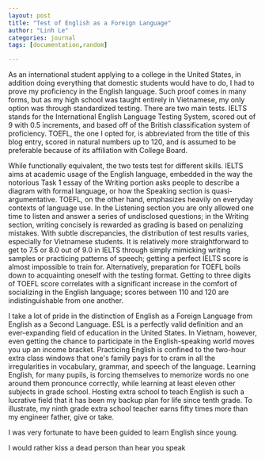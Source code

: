 ```yaml
---
layout: post
title: "Test of English as a Foreign Language"
author: "Linh Le"
categories: journal
tags: [documentation,random]

---
```

As an international student applying to a college in the United States, in addition doing everything that domestic students would have to do, I had to prove my proficiency in the English language. Such proof comes in many forms, but as my high school was taught entirely in Vietnamese, my only option was through standardized testing. There are two main tests. IELTS stands for the International English Language Testing System, scored out of 9 with 0.5 increments, and based off of the British classification system of proficiency. TOEFL, the one I opted for, is abbreviated from the title of this blog entry, scored in natural numbers up to 120, and is assumed to be preferable because of its affiliation with College Board.

While functionally equivalent, the two tests test for different skills. IELTS aims at academic usage of the English language, embedded in the way the notorious Task 1 essay of the Writing portion asks people to describe a diagram with formal language, or how the Speaking section is quasi-argumentative. TOEFL, on the other hand, emphasizes heavily on everyday contexts of language use. In the Listening section you are only allowed one time to listen and answer a series of undisclosed questions; in the Writing section, writing concisely is rewarded as grading is based on penalizing mistakes. With subtle discrepancies, the distribution of test results varies, especially for Vietnamese students. It is relatively more straightforward to get to 7.5 or 8.0 out of 9.0 in IELTS through simply mimicking writing samples or practicing patterns of speech; getting a perfect IELTS score is almost impossible to train for. Alternatively, preparation for TOEFL boils down to acquainting oneself with the testing format. Getting to three digits of TOEFL score correlates with a significant increase in the comfort of socializing in the English language; scores between 110 and 120 are indistinguishable from one another.

I take a lot of pride in the distinction of English as a Foreign Language from English as a Second Language. ESL is a perfectly valid definition and an ever-expanding field of education in the United States. In Vietnam, however, even getting the chance to participate in the English-speaking world moves you up an income bracket. Practicing English is confined to the two-hour extra class windows that one's family pays for to cram in all the irregularities in vocabulary, grammar, and speech of the language. Learning English, for many pupils, is forcing themselves to memorize words no one around them pronounce correctly, while learning at least eleven other subjects in grade school. Hosting extra school to teach English is such a lucrative field that it has been my backup plan for life since tenth grade. To illustrate, my ninth grade extra school teacher earns fifty times more than my engineer father, give or take.

I was very fortunate to have been guided to learn English since young.

I would rather kiss a dead person than hear you speak

